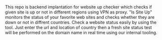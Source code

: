 This repo is backend implantation for website up checker which checks if given site is up or not in different regions using VPN as proxy.
"Is Site Up" monitors the status of your favorite web sites and checks whether they are down or not in diffrent countries. Check a website status easily by using the tool. Just enter the url and location of country then a fresh site status test will be performed on the domain name in real time using our internal tooling.